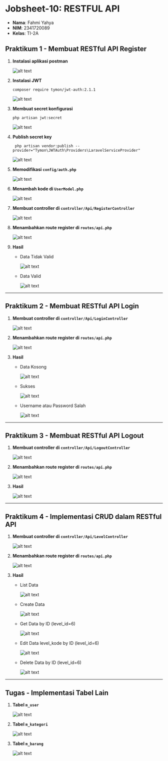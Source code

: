 # Jobsheet-10: RESTFUL API
- **Nama**: Fahmi Yahya
- **NIM**: 2341720089
- **Kelas**: TI-2A

## Praktikum 1 - Membuat RESTful API Register
1. **Instalasi aplikasi postman**
    
    ![alt text](ss/1.1.png)
2. **Instalasi JWT**
    ```
    composer require tymon/jwt-auth:2.1.1
    ```
    
    ![alt text](ss/1.2.png)
3. **Membuat secret konfigurasi**
    ```
    php artisan jwt:secret
    ```
    
    ![alt text](ss/1.3.png)
4. **Publish secret key**
    ```
     php artisan vendor:publish --provider="Tymon\JWTAuth\Providers\LaravelServiceProvider"
    ```
    
    ![alt text](ss/1.4.png)
5. **Memodifikasi `config/auth.php`**
    
    ![alt text](ss/1.5.png)
6. **Menambah kode di `UserModel.php`**
    
    ![alt text](ss/1.6.png)
7. **Membuat controller di `controller/Api/RegisterController`**
    
    ![alt text](ss/1.7.png)
8. **Menambahkan route register di `routes/api.php`**
    
    ![alt text](ss/1.8.png)
9. **Hasil**
    - Data Tidak Valid
        
        ![alt text](ss/1.9.1.png)
    - Data Valid
        
        ![alt text](ss/1.9.2.png)

---

## Praktikum 2 - Membuat RESTful API Login
1. **Membuat controller di `controller/Api/LoginController`**

    ![alt text](ss/2.1.png)
2. **Menambahkan route register di `routes/api.php`**
    
    ![alt text](ss/2.2.png)
3. **Hasil**
    - Data Kosong
        
        ![alt text](ss/2.3.1.png)
    - Sukses
        
        ![alt text](ss/2.3.2.png)
    - Username atau Password Salah
        
        ![alt text](ss/2.3.3.png)

---

## Praktikum 3 - Membuat RESTful API Logout
1. **Membuat controller di `controller/Api/LogoutController`**

    ![alt text](ss/3.1.png)
2. **Menambahkan route register di `routes/api.php`**
    
    ![alt text](ss/3.2.png)
3. **Hasil**
        
    ![alt text](ss/3.3.png)

---

## Praktikum 4 - Implementasi CRUD dalam RESTful API
1. **Membuat controller di `controller/Api/LevelController`**

    ![alt text](ss/4.1.png)
2. **Menambahkan route register di `routes/api.php`**
    
    ![alt text](ss/4.2.png)
3. **Hasil**
    - List Data
        
        ![alt text](ss/4.3.1.png)
    - Create Data
        
        ![alt text](ss/4.3.2.png)
    - Get Data by ID (level_id=6)
        
        ![alt text](ss/4.3.3.png)
    - Edit Data level_kode by ID (level_id=6)
        
        ![alt text](ss/4.3.4.png)
    - Delete Data by ID (level_id=6)
        
        ![alt text](ss/4.3.5.png)

---

## Tugas - Implementasi Tabel Lain
1. **Tabel `m_user`**

    ![alt text](ss/5.1.png)
2. **Tabel `m_kategori`**
    
    ![alt text](ss/5.2.png)
3. **Tabel `m_barang`**
        
    ![alt text](ss/5.3.png)
